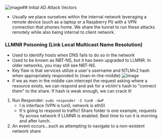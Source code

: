 ![image](https://github.com/user-attachments/assets/98a3bd50-d7dd-46f6-8e76-ee10fe49959e)## Initial AD Attack Vectors
* Usually we place ourselves within the internal network leveraging a remote device (such as a laptop or a Raspberry Pi) with a VPN connection that phones home. We share the tunnel to run these attacks remotely while also being internal to client network.

### LLMNR Poisoning (Link Local Multicast Name Resolution)
* Used to identify hosts when DNS fails to do so in the network
* Used to be known as NBT-NS, but it has been upgraded to LLMNR. In older networks, you may still see NBT-NS.
* Key flaw is that services utilize a user's username and NTLMv2 hash when appropriately responded to (man-in-the-middle)
![image](https://github.com/user-attachments/assets/fb8de3c8-4268-42e0-8c57-d1743c5eb31a)
* If we as men in the middle can intercept the request asking where a resource exists, we can respond and ask for a victim's hash to "connect them" to the share. If hash is weak enough, we can crack it!
1. Run Responder: `sudo responder -I tun0 -dwP`
   * I is interface (VPN is tun0, network is eth0)
   * It's going to respond to traffic! Share folder is one example, requests fly across network if LLMNR is enabled. Best time to run it is morning and after lunch. 
2.  An event occurs...such as attempting to navigate to a non-existent network share


